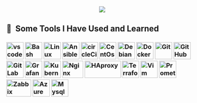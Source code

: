 <h2 align="middle">
<img src="https://capsule-render.vercel.app/api?type=waving&color=auto&height=300&section=header&text=Hi,%20happy%20to%20see%20you&fontSize=90&animation=fadeIn" />
</h2>
<h2> 🚀 &nbsp;Some Tools I Have Used and Learned</h2>
<h3 align="left">
<img src="https://cdn.jsdelivr.net/gh/devicons/devicon/icons/vscode/vscode-original.svg" alt="vscode" width="45" height="45"/>
<img src="https://cdn.jsdelivr.net/gh/devicons/devicon/icons/bash/bash-original.svg" alt="Bash" width="45" height="45"/>
<img src="https://cdn.jsdelivr.net/gh/devicons/devicon/icons/linux/linux-original.svg" alt="Linux" width="45" height="45"/>         
<img src="https://cdn.jsdelivr.net/gh/devicons/devicon/icons/ansible/ansible-original.svg" alt="Ansible" width="45" height="45"/>
<img src="https://cdn.jsdelivr.net/gh/devicons/devicon/icons/circleci/circleci-plain-wordmark.svg" alt="circleCi" width="45" height="45"/>
<img src="https://cdn.jsdelivr.net/gh/devicons/devicon/icons/centos/centos-original.svg" alt="CentOs" width="45" height="45"/>
<img src="https://cdn.jsdelivr.net/gh/devicons/devicon/icons/ubuntu/ubuntu-plain-wordmark.svg" alt="Debian" width="45" height="45"/>
<img src="https://cdn.jsdelivr.net/gh/devicons/devicon/icons/docker/docker-original.svg" alt="Docker" width="45" height="45"/>
<img src="https://cdn.jsdelivr.net/gh/devicons/devicon/icons/git/git-original.svg" alt="Git" width="45" height="45"/>
<img src="https://cdn.jsdelivr.net/gh/devicons/devicon/icons/github/github-original.svg" alt="GitHub" width="45" height="45"/>
<img src="https://cdn.jsdelivr.net/gh/devicons/devicon/icons/gitlab/gitlab-original.svg" alt="GitLab" width="45" height="45"/>
<img src="https://cdn.jsdelivr.net/gh/devicons/devicon/icons/grafana/grafana-original.svg" alt="Grafana" width="45" height="45"/>
<img src="https://cdn.jsdelivr.net/gh/devicons/devicon/icons/kubernetes/kubernetes-plain.svg" alt="Kubernetes" width="45" height="45"/>
<img src="https://cdn.jsdelivr.net/gh/devicons/devicon/icons/nginx/nginx-original.svg" alt="Nginx" width="55" height="45"/>
<img src="https://www.vectorlogo.zone/logos/haproxy/haproxy-ar21.svg" alt="HAproxy" width="95" height="45"/>
<img src="https://cdn.jsdelivr.net/gh/devicons/devicon/icons/terraform/terraform-original.svg" alt="Terraform" width="45" height="45"/>
<img src="https://cdn.jsdelivr.net/gh/devicons/devicon/icons/vim/vim-original.svg" alt="Vim" width="45" height="45"/>
<img src="https://cdn.jsdelivr.net/gh/devicons/devicon/icons/prometheus/prometheus-original.svg" alt="Prometheus" width="45" height="45"/>
<img src="https://upload.wikimedia.org/wikipedia/commons/6/6f/Zabbix_logo.svg" alt="Zabbix" width="65" height="45"/>
<img src="https://cdn.jsdelivr.net/gh/devicons/devicon/icons/azure/azure-original.svg" alt="Azure" width="45" height="45"/>
<img src="https://cdn.jsdelivr.net/gh/devicons/devicon/icons/mysql/mysql-original-wordmark.svg" alt="Mysql" width="45" height="45"/>        
</h3>
